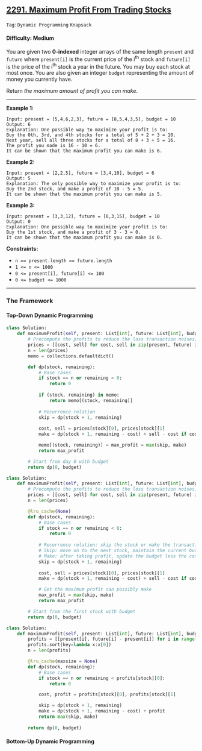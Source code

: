 ## [2291. Maximum Profit From Trading Stocks](https://leetcode.com/problems/maximum-profit-from-trading-stocks/)

```Tag```: ```Dynamic Programming``` ```Knapsack```

#### Difficulty: Medium

You are given two __0-indexed__ integer arrays of the same length ```present``` and ```future``` where ```present[i]``` is the current price of the i<sup>th</sup> stock and ```future[i]``` is the price of the i<sup>th</sup> stock a year in the future. You may buy each stock at most once. You are also given an integer ```budget``` representing the amount of money you currently have.

Return _the maximum amount of profit you can make_.

---

__Example 1:__
```
Input: present = [5,4,6,2,3], future = [8,5,4,3,5], budget = 10
Output: 6
Explanation: One possible way to maximize your profit is to:
Buy the 0th, 3rd, and 4th stocks for a total of 5 + 2 + 3 = 10.
Next year, sell all three stocks for a total of 8 + 3 + 5 = 16.
The profit you made is 16 - 10 = 6.
It can be shown that the maximum profit you can make is 6.
```

__Example 2:__
```
Input: present = [2,2,5], future = [3,4,10], budget = 6
Output: 5
Explanation: The only possible way to maximize your profit is to:
Buy the 2nd stock, and make a profit of 10 - 5 = 5.
It can be shown that the maximum profit you can make is 5.
```

__Example 3:__
```
Input: present = [3,3,12], future = [0,3,15], budget = 10
Output: 0
Explanation: One possible way to maximize your profit is to:
Buy the 1st stock, and make a profit of 3 - 3 = 0.
It can be shown that the maximum profit you can make is 0.
```

__Constraints:__

- ```n == present.length == future.length```
- ```1 <= n <= 1000```
- ```0 <= present[i], future[i] <= 100```
- ```0 <= budget <= 1000```

---

### The Framework

#### Top-Down Dynamic Programming

```Python
class Solution:
    def maximumProfit(self, present: List[int], future: List[int], budget: int) -> int:
        # Precompute the profits to reduce the loss transaction noises; otherwise, it can be time limit exceeded
        prices = [[cost, sell] for cost, sell in zip(present, future) if sell - cost > 0]
        n = len(prices)
        memo = collections.defaultdict()

        def dp(stock, remaining):
            # Base cases
            if stock == n or remaining < 0:
                return 0
            
            if (stock, remaining) in memo:
                return memo[(stock, remaining)]
        
            # Recurrence relation
            skip = dp(stock + 1, remaining)
            
            cost, sell = prices[stock][0], prices[stock][1]
            make = dp(stock + 1, remaining - cost) + sell - cost if cost <= remaining else 0

            memo[(stock, remaining)] = max_profit = max(skip, make)
            return max_profit

        # Start from day 0 with budget
        return dp(0, budget)
```

```Python
class Solution:
    def maximumProfit(self, present: List[int], future: List[int], budget: int) -> int:
        # Precompute the profits to reduce the loss transaction noises; otherwise, it can be time limit exceeded
        prices = [[cost, sell] for cost, sell in zip(present, future) if sell - cost > 0]
        n = len(prices)

        @lru_cache(None)
        def dp(stock, remaining):
            # Base cases
            if stock == n or remaining < 0:
                return 0
        
            # Recurrence relation: skip the stock or make the transaction?
            # Skip: move on to the next stock, maintain the current budget
            # Make: after taking profit, update the budget less the cost and move on to the next stock
            skip = dp(stock + 1, remaining)
            
            cost, sell = prices[stock][0], prices[stock][1]
            make = dp(stock + 1, remaining - cost) + sell - cost if cost <= remaining else 0

            # Get the maximum profit can possibly make
            max_profit = max(skip, make)
            return max_profit

        # Start from the first stock with budget
        return dp(0, budget)
```

```Python
class Solution:
    def maximumProfit(self, present: List[int], future: List[int], budget: int) -> int:
        profits = [[present[i], future[i] - present[i]] for i in range(len(present)) if present[i] <= budget and future[i] - present[i] > 0]
        profits.sort(key=lambda x:x[0])
        n = len(profits)

        @lru_cache(maxsize = None)
        def dp(stock, remaining):
            # Base cases
            if stock == n or remaining < profits[stock][0]:
                return 0

            cost, profit = profits[stock][0], profits[stock][1]

            skip = dp(stock + 1, remaining)
            make = dp(stock + 1, remaining - cost) + profit
            return max(skip, make)
        
        return dp(0, budget)
```

#### Bottom-Up Dynamic Programming

```Python

```

```Python

```
